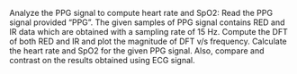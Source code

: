 Analyze the PPG signal to compute heart rate and SpO2: Read the PPG signal provided “PPG”. The given samples of PPG signal contains RED and IR data which are obtained with a sampling rate of 15 Hz. Compute the DFT of both RED and IR and plot the magnitude of DFT v/s frequency. Calculate the heart rate and SpO2 for the given PPG signal. Also, compare and contrast on the results obtained using ECG signal. 
